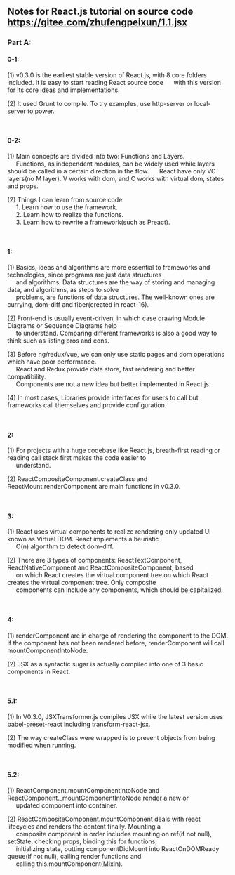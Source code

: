 ## Notes for React.js tutorial on source code https://gitee.com/zhufengpeixun/1.1.jsx

### Part A:

#### 0-1:<br/>
(1) v0.3.0 is the earliest stable version of React.js, with 8 core folders included. It is easy to start reading React source code 
&nbsp;&nbsp;&nbsp;&nbsp;&nbsp;with this version for its core ideas and implementations.

(2) It used Grunt to compile. To try examples, use http-server or local-server to power.

<br/>

#### 0-2:<br/>
(1) Main concepts are divided into two: Functions and Layers.<br/>
&nbsp;&nbsp;&nbsp;&nbsp;&nbsp;Functions, as independent modules, can be widely used while layers should be called in a certain direction in the flow.
&nbsp;&nbsp;&nbsp;&nbsp;&nbsp;React have only VC layers(no M layer). V works with dom, and C works with virtual dom, states and props.

(2) Things I can learn from source code: <br/>&nbsp;&nbsp;&nbsp;&nbsp;&nbsp;1. Learn how to use the framework.<br/>&nbsp;&nbsp;&nbsp;&nbsp;&nbsp;2. Learn how to realize the functions.<br/>&nbsp;&nbsp;&nbsp;&nbsp;&nbsp;3. Learn how to rewrite a framework(such as Preact).

<br/>

#### 1:<br/>
(1) Basics, ideas and algorithms are more essential to frameworks and technologies, since programs are just data structures<br/>&nbsp;&nbsp;&nbsp;&nbsp;&nbsp;and algorithms.
Data structures are the way of storing and managing data, and algorithms, as steps to solve<br/>&nbsp;&nbsp;&nbsp;&nbsp;&nbsp;problems, are functions of data structures.
The well-known ones are currying, dom-diff and fiber(created in react-16).<br/>


(2) Front-end is usually event-driven, in which case drawing Module Diagrams or Sequence Diagrams help<br/>&nbsp;&nbsp;&nbsp;&nbsp;&nbsp;to understand. Comparing different frameworks is also a good way to think such as listing pros and cons.<br/>

(3) Before ng/redux/vue, we can only use static pages and dom operations which have poor performance.<br/>&nbsp;&nbsp;&nbsp;&nbsp;&nbsp;React and Redux provide data store, fast rendering and better compatibility.<br/>&nbsp;&nbsp;&nbsp;&nbsp;&nbsp;Components are not a new idea but better implemented in React.js.<br/>

(4) In most cases, Libraries provide interfaces for users to call but frameworks call themselves and provide configuration.

<br/>

#### 2:<br/>
(1) For projects with a huge codebase like React.js, breath-first reading or reading call stack first makes the code easier to<br/>&nbsp;&nbsp;&nbsp;&nbsp;&nbsp;understand.<br/>

(2) ReactCompositeComponent.createClass and ReactMount.renderComponent are main functions in v0.3.0.

<br/>

#### 3:<br/>
(1) React uses virtual components to realize rendering only updated UI known as Virtual DOM. React implements a heuristic<br/>&nbsp;&nbsp;&nbsp;&nbsp;&nbsp;O(n) algorithm to detect dom-diff. 

(2) There are 3 types of components: ReactTextComponent, ReactNativeComponent and ReactCompositeComponent, based<br/>&nbsp;&nbsp;&nbsp;&nbsp;&nbsp;on which React creates the virtual component tree.on which React creates the virtual component tree. Only composite<br/>&nbsp;&nbsp;&nbsp;&nbsp;&nbsp;components can include any components, which should be capitalized.

<br/>

#### 4:<br/>
(1) renderComponent are in charge of rendering the component to the DOM. If the component has not been rendered before, renderComponent will call mountComponentIntoNode.

(2) JSX as a syntactic sugar is actually compiled into one of 3 basic components in React.

<br/>

#### 5.1:<br/>
(1) In V0.3.0, JSXTransformer.js compiles JSX while the latest version uses babel-preset-react including transform-react-jsx.

(2) The way createClass were wrapped is to prevent objects from being modified when running.


<br/>

#### 5.2:<br/>
(1) ReactComponent.mountComponentIntoNode and ReactComponent._mountComponentIntoNode render a new or<br/>&nbsp;&nbsp;&nbsp;&nbsp;&nbsp;updated component into container.

(2) ReactCompositeComponent.mountComponent deals with react lifecycles and renders the content finally. Mounting a<br/>&nbsp;&nbsp;&nbsp;&nbsp;&nbsp;composite component in order includes mounting on ref(if not null), setState, checking props, binding this for functions,<br/>&nbsp;&nbsp;&nbsp;&nbsp;&nbsp;initializing state, putting componentDidMount into ReactOnDOMReady queue(if not null), calling render functions and<br/>&nbsp;&nbsp;&nbsp;&nbsp;&nbsp;calling this.mountComponent(Mixin).
